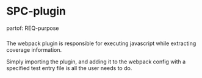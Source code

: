 # SPC-plugin
partof: REQ-purpose
###

The webpack plugin is responsible for executing javascript
while extracting coverage information.

Simply importing the plugin, and adding it to the webpack config with a 
specified test entry file is all the user needs to do.
